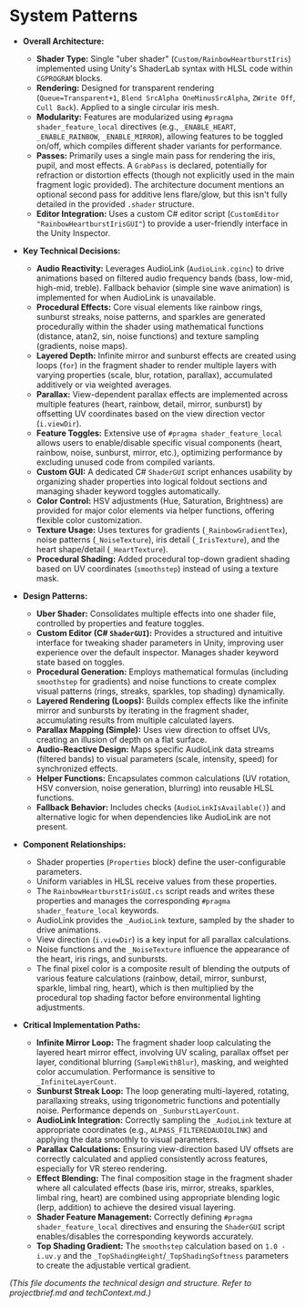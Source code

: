 # System Patterns

*   **Overall Architecture:**
    *   **Shader Type:** Single "uber shader" (`Custom/RainbowHeartburstIris`) implemented using Unity's ShaderLab syntax with HLSL code within `CGPROGRAM` blocks.
    *   **Rendering:** Designed for transparent rendering (`Queue=Transparent+1`, `Blend SrcAlpha OneMinusSrcAlpha`, `ZWrite Off`, `Cull Back`). Applied to a single circular iris mesh.
    *   **Modularity:** Features are modularized using `#pragma shader_feature_local` directives (e.g., `_ENABLE_HEART`, `_ENABLE_RAINBOW`, `_ENABLE_MIRROR`), allowing features to be toggled on/off, which compiles different shader variants for performance.
    *   **Passes:** Primarily uses a single main pass for rendering the iris, pupil, and most effects. A `GrabPass` is declared, potentially for refraction or distortion effects (though not explicitly used in the main fragment logic provided). The architecture document mentions an optional second pass for additive lens flare/glow, but this isn't fully detailed in the provided `.shader` structure.
    *   **Editor Integration:** Uses a custom C# editor script (`CustomEditor "RainbowHeartburstIrisGUI"`) to provide a user-friendly interface in the Unity Inspector.

*   **Key Technical Decisions:**
    *   **Audio Reactivity:** Leverages AudioLink (`AudioLink.cginc`) to drive animations based on filtered audio frequency bands (bass, low-mid, high-mid, treble). Fallback behavior (simple sine wave animation) is implemented for when AudioLink is unavailable.
    *   **Procedural Effects:** Core visual elements like rainbow rings, sunburst streaks, noise patterns, and sparkles are generated procedurally within the shader using mathematical functions (distance, atan2, sin, noise functions) and texture sampling (gradients, noise maps).
    *   **Layered Depth:** Infinite mirror and sunburst effects are created using loops (`for`) in the fragment shader to render multiple layers with varying properties (scale, blur, rotation, parallax), accumulated additively or via weighted averages.
    *   **Parallax:** View-dependent parallax effects are implemented across multiple features (heart, rainbow, detail, mirror, sunburst) by offsetting UV coordinates based on the view direction vector (`i.viewDir`).
    *   **Feature Toggles:** Extensive use of `#pragma shader_feature_local` allows users to enable/disable specific visual components (heart, rainbow, noise, sunburst, mirror, etc.), optimizing performance by excluding unused code from compiled variants.
    *   **Custom GUI:** A dedicated C# `ShaderGUI` script enhances usability by organizing shader properties into logical foldout sections and managing shader keyword toggles automatically.
    *   **Color Control:** HSV adjustments (Hue, Saturation, Brightness) are provided for major color elements via helper functions, offering flexible color customization.
    *   **Texture Usage:** Uses textures for gradients (`_RainbowGradientTex`), noise patterns (`_NoiseTexture`), iris detail (`_IrisTexture`), and the heart shape/detail (`_HeartTexture`).
    *   **Procedural Shading:** Added procedural top-down gradient shading based on UV coordinates (`smoothstep`) instead of using a texture mask.

*   **Design Patterns:**
    *   **Uber Shader:** Consolidates multiple effects into one shader file, controlled by properties and feature toggles.
    *   **Custom Editor (C# `ShaderGUI`):** Provides a structured and intuitive interface for tweaking shader parameters in Unity, improving user experience over the default inspector. Manages shader keyword state based on toggles.
    *   **Procedural Generation:** Employs mathematical formulas (including `smoothstep` for gradients) and noise functions to create complex visual patterns (rings, streaks, sparkles, top shading) dynamically.
    *   **Layered Rendering (Loops):** Builds complex effects like the infinite mirror and sunbursts by iterating in the fragment shader, accumulating results from multiple calculated layers.
    *   **Parallax Mapping (Simple):** Uses view direction to offset UVs, creating an illusion of depth on a flat surface.
    *   **Audio-Reactive Design:** Maps specific AudioLink data streams (filtered bands) to visual parameters (scale, intensity, speed) for synchronized effects.
    *   **Helper Functions:** Encapsulates common calculations (UV rotation, HSV conversion, noise generation, blurring) into reusable HLSL functions.
    *   **Fallback Behavior:** Includes checks (`AudioLinkIsAvailable()`) and alternative logic for when dependencies like AudioLink are not present.

*   **Component Relationships:**
    *   Shader properties (`Properties` block) define the user-configurable parameters.
    *   Uniform variables in HLSL receive values from these properties.
    *   The `RainbowHeartburstIrisGUI.cs` script reads and writes these properties and manages the corresponding `#pragma shader_feature_local` keywords.
    *   AudioLink provides the `_AudioLink` texture, sampled by the shader to drive animations.
    *   View direction (`i.viewDir`) is a key input for all parallax calculations.
    *   Noise functions and the `_NoiseTexture` influence the appearance of the heart, iris rings, and sunbursts.
    *   The final pixel color is a composite result of blending the outputs of various feature calculations (rainbow, detail, mirror, sunburst, sparkle, limbal ring, heart), which is then multiplied by the procedural top shading factor before environmental lighting adjustments.

*   **Critical Implementation Paths:**
    *   **Infinite Mirror Loop:** The fragment shader loop calculating the layered heart mirror effect, involving UV scaling, parallax offset per layer, conditional blurring (`SampleWithBlur`), masking, and weighted color accumulation. Performance is sensitive to `_InfiniteLayerCount`.
    *   **Sunburst Streak Loop:** The loop generating multi-layered, rotating, parallaxing streaks, using trigonometric functions and potentially noise. Performance depends on `_SunburstLayerCount`.
    *   **AudioLink Integration:** Correctly sampling the `_AudioLink` texture at appropriate coordinates (e.g., `ALPASS_FILTEREDAUDIOLINK`) and applying the data smoothly to visual parameters.
    *   **Parallax Calculations:** Ensuring view-direction based UV offsets are correctly calculated and applied consistently across features, especially for VR stereo rendering.
    *   **Effect Blending:** The final composition stage in the fragment shader where all calculated effects (base iris, mirror, streaks, sparkles, limbal ring, heart) are combined using appropriate blending logic (lerp, addition) to achieve the desired visual layering.
    *   **Shader Feature Management:** Correctly defining `#pragma shader_feature_local` directives and ensuring the `ShaderGUI` script enables/disables the corresponding keywords accurately.
    *   **Top Shading Gradient:** The `smoothstep` calculation based on `1.0 - i.uv.y` and the `_TopShadingHeight`/`_TopShadingSoftness` parameters to create the adjustable vertical gradient.

*(This file documents the technical design and structure. Refer to projectbrief.md and techContext.md.)*